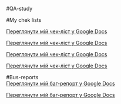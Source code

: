 #QA-study

#My chek lists  

[Переглянути мій чек-ліст у Google Docs](https://docs.google.com/spreadsheets/d/1bxrSRX98h61LxYgF8jmxTwPfnplIoNCMh14qA3y4eiA/edit?usp=sharing)  

[Переглянути мій чек-ліст у Google Docs](https://docs.google.com/spreadsheets/d/10F0joa_5xDLunmapWI2dJJmuxQza3mR9ounk3wbqfNE/edit?usp=sharing)  

[Переглянути мій чек-ліст у Google Docs](https://docs.google.com/spreadsheets/d/1Yx9SrN_pNVcuDlMPyUO1U9JdPFqumW5k56khOxdEY90/edit?usp=sharing)  

[Переглянути мій чек-ліст у Google Docs](https://docs.google.com/spreadsheets/d/1yalE0sHrMxquyzSZ8ZtJJdlhG_yD-s8eAXJmlCs29i4/edit?usp=sharing)  

#Bus-reports  
[Переглянути мій баг-репорт у Google Docs](https://docs.google.com/spreadsheets/d/1_oZy9PvpteQ8h21VsoVkfWzsDohnwVk1zad-2rIYsug/edit?usp=sharing) 

[Переглянути мій баг-репорт у Google Docs](https://docs.google.com/spreadsheets/d/1qj6JDxXI34xZe7-YZRX9Ww6c5fR8zAZHEJTDPbusF8Q/edit?usp=sharing)
